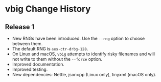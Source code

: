 # vbig Change History

## Release 1

* New RNGs have been introduced. Use the `--rng` option to choose between them.
* The default RNG is `aes-ctr-drbg-128`.
* On Linux and macOS, `vbig` attempts to identify risky filenames and will not write to them without the `--force` option.
* Improved documentation.
* Improved testing.
* New dependencies: Nettle, jsoncpp (Linux only), tinyxml (macOS only).
